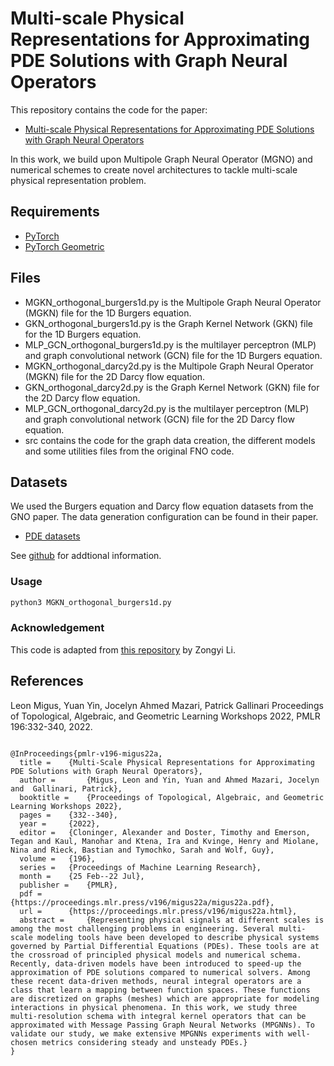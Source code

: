 # Multi-scale Physical Representations for Approximating PDE Solutions with Graph Neural Operators

This repository contains the code for the paper:

- [Multi-scale Physical Representations for Approximating PDE Solutions with Graph Neural Operators]([https://openreview.net/forum?id=rx9TVZJax5](https://proceedings.mlr.press/v196/migus22a.html))

In this work, we build upon Multipole Graph Neural Operator (MGNO) and numerical schemes to create novel architectures to tackle multi-scale physical representation problem.

## Requirements

- [PyTorch](https://pytorch.org/)
- [PyTorch Geometric](https://pytorch-geometric.readthedocs.io/)

## Files

- MGKN_orthogonal_burgers1d.py is the Multipole Graph Neural Operator (MGKN) file for the 1D Burgers equation.
- GKN_orthogonal_burgers1d.py is the  Graph Kernel Network (GKN) file for the 1D Burgers equation.
- MLP_GCN_orthogonal_burgers1d.py is the multilayer perceptron (MLP) and graph convolutional network (GCN) file for the 1D Burgers equation.
- MGKN_orthogonal_darcy2d.py is the Multipole Graph Neural Operator (MGKN) file for the 2D Darcy flow equation.
- GKN_orthogonal_darcy2d.py is the  Graph Kernel Network (GKN) file for the 2D Darcy flow equation.
- MLP_GCN_orthogonal_darcy2d.py is the multilayer perceptron (MLP) and graph convolutional network (GCN) file for the 2D Darcy flow equation.
- src contains the code for the graph data creation, the different models and some utilities files from the original FNO code.

## Datasets

We used the Burgers equation and Darcy flow equation datasets from the GNO paper. The data generation configuration can be found in their paper.

- [PDE datasets](https://drive.google.com/drive/folders/1UnbQh2WWc6knEHbLn-ZaXrKUZhp7pjt-)

See [github](https://github.com/zongyi-li/fourier_neural_operator) for addtional information.

### Usage

```bash
python3 MGKN_orthogonal_burgers1d.py
```

### Acknowledgement

This code is adapted from [this repository](https://github.com/zongyi-li/graph-pde) by Zongyi Li.

## References
Leon Migus, Yuan Yin, Jocelyn Ahmed Mazari, Patrick Gallinari Proceedings of Topological, Algebraic, and Geometric Learning Workshops 2022, PMLR 196:332-340, 2022. 
```

@InProceedings{pmlr-v196-migus22a,
  title = 	 {Multi-Scale Physical Representations for Approximating PDE Solutions with Graph Neural Operators},
  author =       {Migus, Leon and Yin, Yuan and Ahmed Mazari, Jocelyn and  Gallinari, Patrick},
  booktitle = 	 {Proceedings of Topological, Algebraic, and Geometric Learning Workshops 2022},
  pages = 	 {332--340},
  year = 	 {2022},
  editor = 	 {Cloninger, Alexander and Doster, Timothy and Emerson, Tegan and Kaul, Manohar and Ktena, Ira and Kvinge, Henry and Miolane, Nina and Rieck, Bastian and Tymochko, Sarah and Wolf, Guy},
  volume = 	 {196},
  series = 	 {Proceedings of Machine Learning Research},
  month = 	 {25 Feb--22 Jul},
  publisher =    {PMLR},
  pdf = 	 {https://proceedings.mlr.press/v196/migus22a/migus22a.pdf},
  url = 	 {https://proceedings.mlr.press/v196/migus22a.html},
  abstract = 	 {Representing physical signals at different scales is among the most challenging problems in engineering. Several multi-scale modeling tools have been developed to describe physical systems governed by Partial Differential Equations (PDEs). These tools are at the crossroad of principled physical models and numerical schema. Recently, data-driven models have been introduced to speed-up the approximation of PDE solutions compared to numerical solvers. Among these recent data-driven methods, neural integral operators are a class that learn a mapping between function spaces. These functions are discretized on graphs (meshes) which are appropriate for modeling interactions in physical phenomena. In this work, we study three multi-resolution schema with integral kernel operators that can be approximated with Message Passing Graph Neural Networks (MPGNNs). To validate our study, we make extensive MPGNNs experiments with well-chosen metrics considering steady and unsteady PDEs.}
}
```
